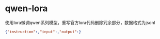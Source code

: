 # qwen-lora
使用lora微调qwen系列模型，重写官方lora代码删除冗余部分，数据格式为jsonl
```json
{"instruction":,"input":,"output":}
```
